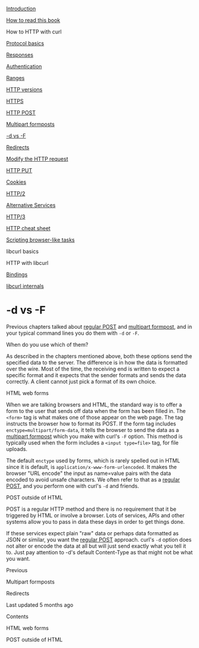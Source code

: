 <a href="../index.html" class="link-a079aa82--primary-53a25e66--logoLink-10d08504"></a>





<a href="../index.html" class="link-a079aa82--primary-53a25e66--logoLink-10d08504"></a>





<a href="../index.html" class="navButton-94f2579c--navButtonClickable-161b88ca"><span class="text-4505230f--UIH300-2063425d--textContentFamily-49a318e1--navButtonLabel-14a4968f">Introduction</span></a>

<a href="../how-to-read.html" class="navButton-94f2579c--navButtonClickable-161b88ca"><span class="text-4505230f--UIH300-2063425d--textContentFamily-49a318e1--navButtonLabel-14a4968f">How to read this book</span></a>





<span class="text-4505230f--UIH300-2063425d--textContentFamily-49a318e1--navButtonLabel-14a4968f">How to HTTP with curl</span>

<a href="basics.html" class="navButton-94f2579c--pageItemWithChildrenNested-2c5d8183--navButtonClickable-161b88ca"><span class="text-4505230f--UIH300-2063425d--textContentFamily-49a318e1--navButtonLabel-14a4968f">Protocol basics</span></a>

<a href="response.html" class="navButton-94f2579c--pageItemWithChildrenNested-2c5d8183--navButtonClickable-161b88ca"><span class="text-4505230f--UIH300-2063425d--textContentFamily-49a318e1--navButtonLabel-14a4968f">Responses</span></a>

<a href="auth.html" class="navButton-94f2579c--pageItemWithChildrenNested-2c5d8183--navButtonClickable-161b88ca"><span class="text-4505230f--UIH300-2063425d--textContentFamily-49a318e1--navButtonLabel-14a4968f">Authentication</span></a>

<a href="ranges.html" class="navButton-94f2579c--pageItemWithChildrenNested-2c5d8183--navButtonClickable-161b88ca"><span class="text-4505230f--UIH300-2063425d--textContentFamily-49a318e1--navButtonLabel-14a4968f">Ranges</span></a>

<a href="versions.html" class="navButton-94f2579c--pageItemWithChildrenNested-2c5d8183--navButtonClickable-161b88ca"><span class="text-4505230f--UIH300-2063425d--textContentFamily-49a318e1--navButtonLabel-14a4968f">HTTP versions</span></a>

<a href="https.html" class="navButton-94f2579c--pageItemWithChildrenNested-2c5d8183--navButtonClickable-161b88ca"><span class="text-4505230f--UIH300-2063425d--textContentFamily-49a318e1--navButtonLabel-14a4968f">HTTPS</span></a>

<a href="post.html" class="navButton-94f2579c--pageItemWithChildrenNested-2c5d8183--navButtonClickable-161b88ca"><span class="text-4505230f--UIH300-2063425d--textContentFamily-49a318e1--navButtonLabel-14a4968f">HTTP POST</span></a>

<a href="multipart.html" class="navButton-94f2579c--pageItemWithChildrenNested-2c5d8183--navButtonClickable-161b88ca"><span class="text-4505230f--UIH300-2063425d--textContentFamily-49a318e1--navButtonLabel-14a4968f">Multipart formposts</span></a>

<a href="postvspost.html" class="navButton-94f2579c--pageItemWithChildrenNested-2c5d8183--navButtonClickable-161b88ca--navButtonOpened-6a88552e"><span class="text-4505230f--UIH300-2063425d--textContentFamily-49a318e1--navButtonLabel-14a4968f">-d vs -F</span></a>

<a href="redirects.html" class="navButton-94f2579c--pageItemWithChildrenNested-2c5d8183--navButtonClickable-161b88ca"><span class="text-4505230f--UIH300-2063425d--textContentFamily-49a318e1--navButtonLabel-14a4968f">Redirects</span></a>

<a href="requests.html" class="navButton-94f2579c--pageItemWithChildrenNested-2c5d8183--navButtonClickable-161b88ca"><span class="text-4505230f--UIH300-2063425d--textContentFamily-49a318e1--navButtonLabel-14a4968f">Modify the HTTP request</span></a>

<a href="put.html" class="navButton-94f2579c--pageItemWithChildrenNested-2c5d8183--navButtonClickable-161b88ca"><span class="text-4505230f--UIH300-2063425d--textContentFamily-49a318e1--navButtonLabel-14a4968f">HTTP PUT</span></a>

<a href="cookies.html" class="navButton-94f2579c--pageItemWithChildrenNested-2c5d8183--navButtonClickable-161b88ca"><span class="text-4505230f--UIH300-2063425d--textContentFamily-49a318e1--navButtonLabel-14a4968f">Cookies</span></a>

<a href="http2.html" class="navButton-94f2579c--pageItemWithChildrenNested-2c5d8183--navButtonClickable-161b88ca"><span class="text-4505230f--UIH300-2063425d--textContentFamily-49a318e1--navButtonLabel-14a4968f">HTTP/2</span></a>

<a href="altsvc.html" class="navButton-94f2579c--pageItemWithChildrenNested-2c5d8183--navButtonClickable-161b88ca"><span class="text-4505230f--UIH300-2063425d--textContentFamily-49a318e1--navButtonLabel-14a4968f">Alternative Services</span></a>

<a href="http3.html" class="navButton-94f2579c--pageItemWithChildrenNested-2c5d8183--navButtonClickable-161b88ca"><span class="text-4505230f--UIH300-2063425d--textContentFamily-49a318e1--navButtonLabel-14a4968f">HTTP/3</span></a>

<a href="cheatsheet.html" class="navButton-94f2579c--pageItemWithChildrenNested-2c5d8183--navButtonClickable-161b88ca"><span class="text-4505230f--UIH300-2063425d--textContentFamily-49a318e1--navButtonLabel-14a4968f">HTTP cheat sheet</span></a>

<a href="browserlike.html" class="navButton-94f2579c--pageItemWithChildrenNested-2c5d8183--navButtonClickable-161b88ca"><span class="text-4505230f--UIH300-2063425d--textContentFamily-49a318e1--navButtonLabel-14a4968f">Scripting browser-like tasks</span></a>

<span class="text-4505230f--UIH300-2063425d--textContentFamily-49a318e1--navButtonLabel-14a4968f">libcurl basics</span>

<span class="text-4505230f--UIH300-2063425d--textContentFamily-49a318e1--navButtonLabel-14a4968f">HTTP with libcurl</span>

<a href="../bindings.html" class="navButton-94f2579c--navButtonClickable-161b88ca"><span class="text-4505230f--UIH300-2063425d--textContentFamily-49a318e1--navButtonLabel-14a4968f">Bindings</span></a>

<a href="../internals.html" class="navButton-94f2579c--navButtonClickable-161b88ca"><span class="text-4505230f--UIH300-2063425d--textContentFamily-49a318e1--navButtonLabel-14a4968f">libcurl internals</span></a>

<a href="../bookindex.html" class="navButton-94f2579c--navButtonClickable-161b88ca"><span class="text-4505230f--UIH300-2063425d--textContentFamily-49a318e1--navButtonLabel-14a4968f"></span></a>





# <span class="text-4505230f--DisplayH900-bfb998fa--textContentFamily-49a318e1">-d vs -F</span>

<span class="text-4505230f--UIH300-2063425d--textUIFamily-5ebd8e40--text-8ee2c8b2"></span>

<span class="text-4505230f--UIH300-2063425d--textUIFamily-5ebd8e40--text-8ee2c8b2"></span>

<span class="text-4505230f--TextH400-3033861f--textContentFamily-49a318e1"><span data-key="f650df882bd34292898afa98a3296778"><span data-offset-key="f650df882bd34292898afa98a3296778:0">Previous chapters talked about </span></span><a href="https://github.com/bagder/everything-curl/tree/ed220900f1918ae5c2da666c2402ab899b8c743e/http/http-post.md" class="link-a079aa82--primary-53a25e66--link-faf6c434"><span data-key="57de74eb10344b49a043c295a62bbe4e"><span data-offset-key="57de74eb10344b49a043c295a62bbe4e:0">regular POST</span></span></a><span data-key="342c6823f2c54e7db416f799dd463787"><span data-offset-key="342c6823f2c54e7db416f799dd463787:0"> and </span></span><a href="https://github.com/bagder/everything-curl/tree/ed220900f1918ae5c2da666c2402ab899b8c743e/http/http-multipart.md" class="link-a079aa82--primary-53a25e66--link-faf6c434"><span data-key="a83eb44c79c1487e813cd51579bda3e6"><span data-offset-key="a83eb44c79c1487e813cd51579bda3e6:0">multipart formpost</span></span></a><span data-key="6cbd076d601641deb21c8bf9609610ad"><span data-offset-key="6cbd076d601641deb21c8bf9609610ad:0">, and in your typical command lines you do them with </span><span data-offset-key="6cbd076d601641deb21c8bf9609610ad:1">`-d`</span><span data-offset-key="6cbd076d601641deb21c8bf9609610ad:2"> or </span><span data-offset-key="6cbd076d601641deb21c8bf9609610ad:3">`-F`</span><span data-offset-key="6cbd076d601641deb21c8bf9609610ad:4">.</span></span></span>

<span class="text-4505230f--TextH400-3033861f--textContentFamily-49a318e1"><span data-key="8981eb09bf8b4fc0b54570990b843143"><span data-offset-key="8981eb09bf8b4fc0b54570990b843143:0">When do you use which of them?</span></span></span>

<span class="text-4505230f--TextH400-3033861f--textContentFamily-49a318e1"><span data-key="2bdc22600466413390f2c232fb6474dc"><span data-offset-key="2bdc22600466413390f2c232fb6474dc:0">As described in the chapters mentioned above, both these options send the specified data to the server. The difference is in how the data is formatted over the wire. Most of the time, the receiving end is written to expect a specific format and it expects that the sender formats and sends the data correctly. A client cannot just pick a format of its own choice.</span></span></span>

<span class="text-4505230f--HeadingH700-04e1a2a3--textContentFamily-49a318e1"><span data-key="3018207887c64379b4ac6f7ecfe60ef1"><span data-offset-key="3018207887c64379b4ac6f7ecfe60ef1:0">HTML web forms</span></span></span>

<span class="text-4505230f--TextH400-3033861f--textContentFamily-49a318e1"><span data-key="a11d490335a644ca8cbfdbbb20c93760"><span data-offset-key="a11d490335a644ca8cbfdbbb20c93760:0">When we are talking browsers and HTML, the standard way is to offer a form to the user that sends off data when the form has been filled in. The </span><span data-offset-key="a11d490335a644ca8cbfdbbb20c93760:1">`<form>`</span><span data-offset-key="a11d490335a644ca8cbfdbbb20c93760:2"> tag is what makes one of those appear on the web page. The tag instructs the browser how to format its POST. If the form tag includes </span><span data-offset-key="a11d490335a644ca8cbfdbbb20c93760:3">`enctype=multipart/form-data`</span><span data-offset-key="a11d490335a644ca8cbfdbbb20c93760:4">, it tells the browser to send the data as a </span></span><a href="https://github.com/bagder/everything-curl/tree/ed220900f1918ae5c2da666c2402ab899b8c743e/http/http-multipart.md" class="link-a079aa82--primary-53a25e66--link-faf6c434"><span data-key="e90a1a7362cb47249930a932f3828bc0"><span data-offset-key="e90a1a7362cb47249930a932f3828bc0:0">multipart formpost</span></span></a><span data-key="71a5e6b2d44945ebb2351abcf2a04d10"><span data-offset-key="71a5e6b2d44945ebb2351abcf2a04d10:0"> which you make with curl's </span><span data-offset-key="71a5e6b2d44945ebb2351abcf2a04d10:1">`-F`</span><span data-offset-key="71a5e6b2d44945ebb2351abcf2a04d10:2"> option. This method is typically used when the form includes a </span><span data-offset-key="71a5e6b2d44945ebb2351abcf2a04d10:3">`<input type=file>`</span><span data-offset-key="71a5e6b2d44945ebb2351abcf2a04d10:4"> tag, for file uploads.</span></span></span>

<span class="text-4505230f--TextH400-3033861f--textContentFamily-49a318e1"><span data-key="20d146a9e8e045459da33c458cfbd380"><span data-offset-key="20d146a9e8e045459da33c458cfbd380:0">The default </span><span data-offset-key="20d146a9e8e045459da33c458cfbd380:1">`enctype`</span><span data-offset-key="20d146a9e8e045459da33c458cfbd380:2"> used by forms, which is rarely spelled out in HTML since it is default, is </span><span data-offset-key="20d146a9e8e045459da33c458cfbd380:3">`application/x-www-form-urlencoded`</span><span data-offset-key="20d146a9e8e045459da33c458cfbd380:4">. It makes the browser "URL encode" the input as name=value pairs with the data encoded to avoid unsafe characters. We often refer to that as a </span></span><a href="https://github.com/bagder/everything-curl/tree/ed220900f1918ae5c2da666c2402ab899b8c743e/http/http-post.md" class="link-a079aa82--primary-53a25e66--link-faf6c434"><span data-key="ec4dc757d15e4e3b919c3911581d3385"><span data-offset-key="ec4dc757d15e4e3b919c3911581d3385:0">regular POST</span></span></a><span data-key="bced4d62ae1546ca87ad56b07fb6defc"><span data-offset-key="bced4d62ae1546ca87ad56b07fb6defc:0">, and you perform one with curl's </span><span data-offset-key="bced4d62ae1546ca87ad56b07fb6defc:1">`-d`</span><span data-offset-key="bced4d62ae1546ca87ad56b07fb6defc:2"> and friends.</span></span></span>

<span class="text-4505230f--HeadingH700-04e1a2a3--textContentFamily-49a318e1"><span data-key="6eb7b21fc2ca4ec391f548912bfd075d"><span data-offset-key="6eb7b21fc2ca4ec391f548912bfd075d:0">POST outside of HTML</span></span></span>

<span class="text-4505230f--TextH400-3033861f--textContentFamily-49a318e1"><span data-key="61d1ec2a546a4e3bb4df8736d6670c29"><span data-offset-key="61d1ec2a546a4e3bb4df8736d6670c29:0">POST is a regular HTTP method and there is no requirement that it be triggered by HTML or involve a browser. Lots of services, APIs and other systems allow you to pass in data these days in order to get things done.</span></span></span>

<span class="text-4505230f--TextH400-3033861f--textContentFamily-49a318e1"><span data-key="1141657a1cc24549ac7bdac246cf70f8"><span data-offset-key="1141657a1cc24549ac7bdac246cf70f8:0">If these services expect plain "raw" data or perhaps data formatted as JSON or similar, you want the </span></span><a href="https://github.com/bagder/everything-curl/tree/ed220900f1918ae5c2da666c2402ab899b8c743e/http/http-post.md" class="link-a079aa82--primary-53a25e66--link-faf6c434"><span data-key="f7dd6e2b0c564af8883278155690a5fa"><span data-offset-key="f7dd6e2b0c564af8883278155690a5fa:0">regular POST</span></span></a><span data-key="050d2033d2934631920cd26b032a6ead"><span data-offset-key="050d2033d2934631920cd26b032a6ead:0"> approach. curl's </span><span data-offset-key="050d2033d2934631920cd26b032a6ead:1">`-d`</span><span data-offset-key="050d2033d2934631920cd26b032a6ead:2"> option does not alter or encode the data at all but will just send exactly what you tell it to. Just pay attention to -d's default Content-Type as that might not be what you want.</span></span></span>

<a href="multipart.html" class="reset-3c756112--card-6570f064--whiteCard-fff091a4--cardPrevious-56a5e674"></a>

<span class="text-4505230f--TextH200-a3425406--textContentFamily-49a318e1">Previous</span>

<span class="text-4505230f--UIH400-4e41e82a--textContentFamily-49a318e1">Multipart formposts</span>

<a href="redirects.html" class="reset-3c756112--card-6570f064--whiteCard-fff091a4--cardNext-19241c42"></a>


<span class="text-4505230f--UIH400-4e41e82a--textContentFamily-49a318e1">Redirects</span>



<span class="text-4505230f--TextH200-a3425406--textContentFamily-49a318e1">Last updated 5 months ago</span>



<span class="text-4505230f--InfoH100-1e92e1d1--textContentFamily-49a318e1">Contents</span>

<a href="postvspost.html#html-web-forms" class="reset-3c756112--menuItem-aa02f6ec--menuItemLight-757d5235--menuItemInline-173bdf97--pageTocItem-f4427024"></a>

<span class="text-4505230f--UIH300-2063425d--textContentFamily-49a318e1"><span class="text-4505230f--UIH200-50ead35f--textContentFamily-49a318e1">HTML web forms</span></span>

<a href="postvspost.html#post-outside-of-html" class="reset-3c756112--menuItem-aa02f6ec--menuItemLight-757d5235--menuItemInline-173bdf97--pageTocItem-f4427024"></a>

<span class="text-4505230f--UIH300-2063425d--textContentFamily-49a318e1"><span class="text-4505230f--UIH200-50ead35f--textContentFamily-49a318e1">POST outside of HTML</span></span>
